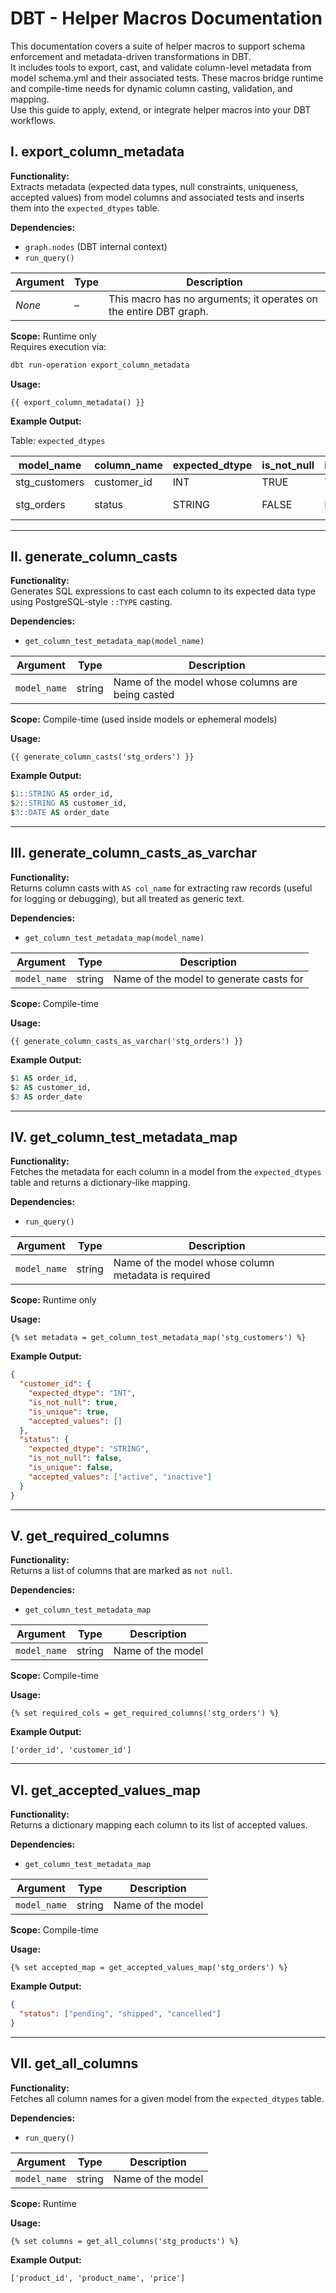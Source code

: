 # DBT - Helper Macros Documentation

This documentation covers a suite of helper macros to support schema enforcement and metadata-driven transformations in DBT.  
It includes tools to export, cast, and validate column-level metadata from model schema.yml and their associated tests.  These macros bridge runtime and compile-time needs for dynamic column casting, validation, and mapping.  
Use this guide to apply, extend, or integrate helper macros into your DBT workflows.

## I. **export_column_metadata**

**Functionality:**  
Extracts metadata (expected data types, null constraints, uniqueness, accepted values) from model columns and associated tests and inserts them into the `expected_dtypes` table.

**Dependencies:**

- `graph.nodes` (DBT internal context)
- `run_query()`

| Argument | Type | Description                                                       |
| -------- | ---- | ----------------------------------------------------------------- |
| *None*   | –    | This macro has no arguments; it operates on the entire DBT graph. |

**Scope:** Runtime only  
Requires execution via:

```bash
dbt run-operation export_column_metadata
```

**Usage:**

```jinja
{{ export_column_metadata() }}
```

**Example Output:**

Table: `expected_dtypes`

| model_name    | column_name | expected_dtype | is_not_null | is_unique | accepted_values      |
| ------------- | ----------- | -------------- | ----------- | --------- | -------------------- |
| stg_customers | customer_id | INT            | TRUE        | TRUE      |                      |
| stg_orders    | status      | STRING         | FALSE       | FALSE     | 'pending', 'shipped' |

---

## II. **generate_column_casts**

**Functionality:**  
Generates SQL expressions to cast each column to its expected data type using PostgreSQL-style `::TYPE` casting.

**Dependencies:**

- `get_column_test_metadata_map(model_name)`

| Argument     | Type   | Description                                      |
| ------------ | ------ | ------------------------------------------------ |
| `model_name` | string | Name of the model whose columns are being casted |

**Scope:** Compile-time (used inside models or ephemeral models)

**Usage:**

```jinja
{{ generate_column_casts('stg_orders') }}
```

**Example Output:**

```sql
$1::STRING AS order_id,
$2::STRING AS customer_id,
$3::DATE AS order_date
```

---

## III. **generate_column_casts_as_varchar**

**Functionality:**  
Returns column casts with `AS col_name` for extracting raw records (useful for logging or debugging), but all treated as generic text.

**Dependencies:**

- `get_column_test_metadata_map(model_name)`

| Argument     | Type   | Description                             |
| ------------ | ------ | --------------------------------------- |
| `model_name` | string | Name of the model to generate casts for |

**Scope:** Compile-time

**Usage:**

```jinja
{{ generate_column_casts_as_varchar('stg_orders') }}
```

**Example Output:**

```sql
$1 AS order_id,
$2 AS customer_id,
$3 AS order_date
```

---

## IV. **get_column_test_metadata_map**

**Functionality:**  
Fetches the metadata for each column in a model from the `expected_dtypes` table and returns a dictionary-like mapping.

**Dependencies:**

- `run_query()`

| Argument     | Type   | Description                                         |
| ------------ | ------ | --------------------------------------------------- |
| `model_name` | string | Name of the model whose column metadata is required |

**Scope:** Runtime only

**Usage:**

```jinja
{% set metadata = get_column_test_metadata_map('stg_customers') %}
```

**Example Output:**

```json
{
  "customer_id": {
    "expected_dtype": "INT",
    "is_not_null": true,
    "is_unique": true,
    "accepted_values": []
  },
  "status": {
    "expected_dtype": "STRING",
    "is_not_null": false,
    "is_unique": false,
    "accepted_values": ["active", "inactive"]
  }
}
```

---

## V. **get_required_columns**

**Functionality:**  
Returns a list of columns that are marked as `not null`.

**Dependencies:**

- `get_column_test_metadata_map`

| Argument     | Type   | Description       |
| ------------ | ------ | ----------------- |
| `model_name` | string | Name of the model |

**Scope:** Compile-time

**Usage:**

```jinja
{% set required_cols = get_required_columns('stg_orders') %}
```

**Example Output:**

```jinja
['order_id', 'customer_id']
```

---

## VI. **get_accepted_values_map**

**Functionality:**  
Returns a dictionary mapping each column to its list of accepted values.

**Dependencies:**

- `get_column_test_metadata_map`

| Argument     | Type   | Description       |
| ------------ | ------ | ----------------- |
| `model_name` | string | Name of the model |

**Scope:** Compile-time

**Usage:**

```jinja
{% set accepted_map = get_accepted_values_map('stg_orders') %}
```

**Example Output:**

```json
{
  "status": ["pending", "shipped", "cancelled"]
}
```

---

## VII. **get_all_columns**

**Functionality:**  
Fetches all column names for a given model from the `expected_dtypes` table.

**Dependencies:**

- `run_query()`

| Argument     | Type   | Description       |
| ------------ | ------ | ----------------- |
| `model_name` | string | Name of the model |

**Scope:** Runtime

**Usage:**

```jinja
{% set columns = get_all_columns('stg_products') %}
```

**Example Output:**

```jinja
['product_id', 'product_name', 'price']
```
